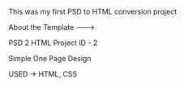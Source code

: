 This was my first PSD to HTML conversion project


About the Template --->

PSD 2 HTML Project ID - 2

Simple One Page Design

USED -> HTML, CSS


 
